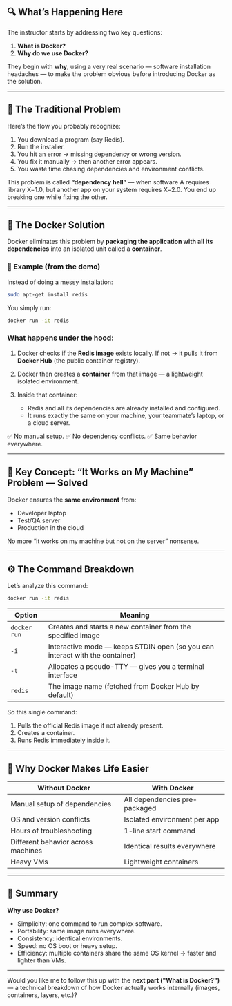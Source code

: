 ## 🔍 What’s Happening Here

The instructor starts by addressing two key questions:

1. **What is Docker?**
2. **Why do we use Docker?**

They begin with **why**, using a very real scenario — software installation headaches — to make the problem obvious before introducing Docker as the solution.

---

## 🧩 The Traditional Problem

Here’s the flow you probably recognize:

1. You download a program (say Redis).
2. Run the installer.
3. You hit an error → missing dependency or wrong version.
4. You fix it manually → then another error appears.
5. You waste time chasing dependencies and environment conflicts.

This problem is called **“dependency hell”** — when software A requires library X=1.0, but another app on your system requires X=2.0. You end up breaking one while fixing the other.

---

## 🚀 The Docker Solution

Docker eliminates this problem by **packaging the application with all its dependencies** into an isolated unit called a **container**.

### 🔹 Example (from the demo)

Instead of doing a messy installation:

```bash
sudo apt-get install redis
```

You simply run:

```bash
docker run -it redis
```

### What happens under the hood:

1. Docker checks if the **Redis image** exists locally.
   If not → it pulls it from **Docker Hub** (the public container registry).
2. Docker then creates a **container** from that image — a lightweight isolated environment.
3. Inside that container:

   * Redis and all its dependencies are already installed and configured.
   * It runs exactly the same on your machine, your teammate’s laptop, or a cloud server.

✅ No manual setup.
✅ No dependency conflicts.
✅ Same behavior everywhere.

---

## 🧠 Key Concept: “It Works on My Machine” Problem — Solved

Docker ensures the **same environment** from:

* Developer laptop
* Test/QA server
* Production in the cloud

No more “it works on my machine but not on the server” nonsense.

---

## ⚙️ The Command Breakdown

Let’s analyze this command:

```bash
docker run -it redis
```

| Option       | Meaning                                                                      |
| ------------ | ---------------------------------------------------------------------------- |
| `docker run` | Creates and starts a new container from the specified image                  |
| `-i`         | Interactive mode — keeps STDIN open (so you can interact with the container) |
| `-t`         | Allocates a pseudo-TTY — gives you a terminal interface                      |
| `redis`      | The image name (fetched from Docker Hub by default)                          |

So this single command:

1. Pulls the official Redis image if not already present.
2. Creates a container.
3. Runs Redis immediately inside it.

---

## 🧱 Why Docker Makes Life Easier

| Without Docker                     | With Docker                   |
| ---------------------------------- | ----------------------------- |
| Manual setup of dependencies       | All dependencies pre-packaged |
| OS and version conflicts           | Isolated environment per app  |
| Hours of troubleshooting           | 1-line start command          |
| Different behavior across machines | Identical results everywhere  |
| Heavy VMs                          | Lightweight containers        |

---

## 🧩 Summary

**Why use Docker?**

* Simplicity: one command to run complex software.
* Portability: same image runs everywhere.
* Consistency: identical environments.
* Speed: no OS boot or heavy setup.
* Efficiency: multiple containers share the same OS kernel → faster and lighter than VMs.

---

Would you like me to follow this up with the **next part ("What is Docker?")** — a technical breakdown of how Docker actually works internally (images, containers, layers, etc.)?
